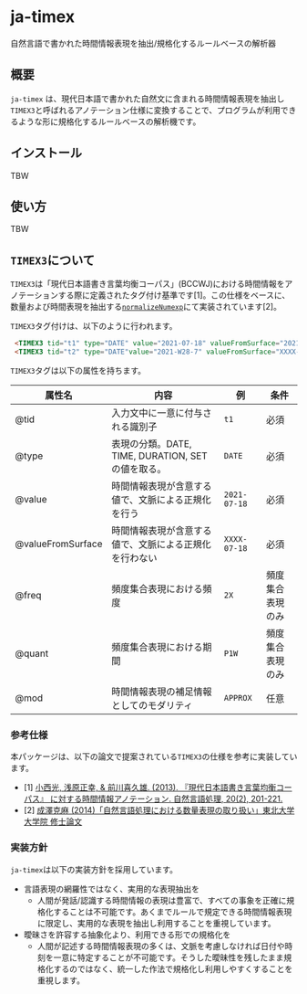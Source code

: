# ja-timex

自然言語で書かれた時間情報表現を抽出/規格化するルールベースの解析器

## 概要
`ja-timex` は、現代日本語で書かれた自然文に含まれる時間情報表現を抽出し`TIMEX3`と呼ばれるアノテーション仕様に変換することで、プログラムが利用できるような形に規格化するルールベースの解析機です。

## インストール
TBW

## 使い方
TBW

## `TIMEX3`について

`TIMEX3`は「現代日本語書き言葉均衡コーパス」(BCCWJ)における時間情報をアノテーションする際に定義されたタグ付け基準です[1]。この仕様をベースに、数量および時間表現を抽出する[`normalizeNumexp`](https://www.cl.ecei.tohoku.ac.jp/Open_Resources-normalizeNumexp.html)にて実装されています[2]。

`TIMEX3`タグ付けは、以下のように行われます。

```html
 <TIMEX3 tid="t1" type="DATE" value="2021-07-18" valueFromSurface="2021-07-18">2021年07月18日</TIMEX3>
 <TIMEX3 tid="t2" type="DATE"value="2021-W28-7" valueFromSurface="XXXX-WXX-7">日曜日</TIMEX3>
```

`TIMEX3`タグは以下の属性を持ちます。


| 属性名            | 内容                                                   | 例           | 条件             |
| ----------------- | ------------------------------------------------------ | ------------ | ---------------- |
| @tid              | 入力文中に一意に付与される識別子                       | `t1`         | 必須             |
| @type             | 表現の分類。DATE, TIME, DURATION, SETの値を取る。      | `DATE`       | 必須             |
| @value            | 時間情報表現が含意する値で、文脈による正規化を行う     | `2021-07-18` | 必須             |
| @valueFromSurface | 時間情報表現が含意する値で、文脈による正規化を行わない | `XXXX-07-18` | 必須             |
| @freq             | 頻度集合表現における頻度                               | `2X`         | 頻度集合表現のみ |
| @quant            | 頻度集合表現における期間                               | `P1W`        | 頻度集合表現のみ |
| @mod              | 時間情報表現の補足情報としてのモダリティ               | `APPROX`     | 任意             |


### 参考仕様
本パッケージは、以下の論文で提案されている`TIMEX3`の仕様を参考に実装しています。

- [1] [小西光, 浅原正幸, & 前川喜久雄. (2013). 『現代日本語書き言葉均衡コーパス』 に対する時間情報アノテーション. 自然言語処理, 20(2), 201-221.](https://www.jstage.jst.go.jp/article/jnlp/20/2/20_201/_article/-char/ja/)
- [2] [成澤克麻 (2014)「自然言語処理における数量表現の取り扱い」東北大学大学院 修士論文](http://www.cl.ecei.tohoku.ac.jp/publications/2015/mthesis2013_narisawa_submitted.pdf)

### 実装方針
`ja-timex`は以下の実装方針を採用しています。

- 言語表現の網羅性ではなく、実用的な表現抽出を
  - 人間が発話/認識する時間情報の表現は豊富で、すべての事象を正確に規格化することは不可能です。あくまでルールで規定できる時間情報表現に限定し、実用的な表現を抽出し利用することを重視しています。
- 曖昧さを許容する抽象化より、利用できる形での規格化を
  - 人間が記述する時間情報表現の多くは、文脈を考慮しなければ日付や時刻を一意に特定することが不可能です。そうした曖昧性を残したまま規格化するのではなく、統一した作法で規格化し利用しやすくすることを重視します。
